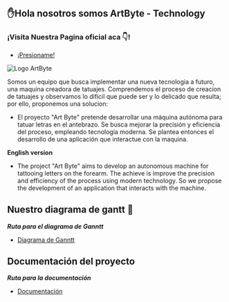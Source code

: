 ## ✋Hola nosotros somos ArtByte - Technology 

### ¡Visita Nuestra Pagina oficial aca 👇!
* [¡Presioname!](https://artbyte4.github.io/artbyte-technology/) 

![Logo ArtByte](https://github.com/mike-ki17/artbyte-technology/blob/main/src/img/Logo%20_ART_BYTE_readme.png)

Somos un equipo que busca implementar una nueva tecnologia a futuro, una maquina creadora de tatuajes. Comprendemos el proceso de creacion de tatuajes y observamos lo dificil que puede ser y lo delicado que resulta; por ello, proponemos una solucion:


* El proyecto "Art Byte" pretende desarrollar una máquina autónoma para tatuar letras en el antebrazo. Se busca mejorar la precisión y eficiencia del proceso, empleando tecnología moderna. Se plantea entonces el desarrollo de una aplicación que interactue con la maquina.

**English version**
* The project "Art Byte" aims to develop an autonomous machine for tattooing letters on the forearm. The achieve is improve the precision and efficiency of the process using modern technology. So we propose the development of an application that interacts with the machine.


## Nuestro diagrama de gantt 👀
***Ruta para el diagrama de Ganntt***
- [Diagrama de Ganntt](https://github.com/ArtByte4/artbyte-technology/blob/main/src/img/diagrama-Gantt.jpeg)


## Documentación del proyecto
***Ruta para la documentación***
- [Documentación](https://github.com/mike-ki17/artbyte-technology/blob/main/src/docs/Art%20Byte%20-%20Technology.pdf)
